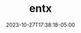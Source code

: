 ---
title: "entx"
date: 2023-10-27T17:38:18-05:00
repoURL: "https://github.com/datumforge/entx"
branch: main
---